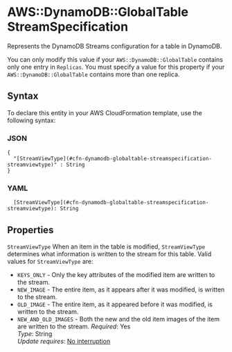 # AWS::DynamoDB::GlobalTable StreamSpecification<a name="aws-properties-dynamodb-globaltable-streamspecification"></a>

Represents the DynamoDB Streams configuration for a table in DynamoDB\.

You can only modify this value if your `AWS::DynamoDB::GlobalTable` contains only one entry in `Replicas`\. You must specify a value for this property if your `AWS::DynamoDB::GlobalTable` contains more than one replica\.

## Syntax<a name="aws-properties-dynamodb-globaltable-streamspecification-syntax"></a>

To declare this entity in your AWS CloudFormation template, use the following syntax:

### JSON<a name="aws-properties-dynamodb-globaltable-streamspecification-syntax.json"></a>

```
{
  "[StreamViewType](#cfn-dynamodb-globaltable-streamspecification-streamviewtype)" : String
}
```

### YAML<a name="aws-properties-dynamodb-globaltable-streamspecification-syntax.yaml"></a>

```
  [StreamViewType](#cfn-dynamodb-globaltable-streamspecification-streamviewtype): String
```

## Properties<a name="aws-properties-dynamodb-globaltable-streamspecification-properties"></a>

`StreamViewType`  <a name="cfn-dynamodb-globaltable-streamspecification-streamviewtype"></a>
 When an item in the table is modified, `StreamViewType` determines what information is written to the stream for this table\. Valid values for `StreamViewType` are:  
+  `KEYS_ONLY` \- Only the key attributes of the modified item are written to the stream\.
+  `NEW_IMAGE` \- The entire item, as it appears after it was modified, is written to the stream\.
+  `OLD_IMAGE` \- The entire item, as it appeared before it was modified, is written to the stream\.
+  `NEW_AND_OLD_IMAGES` \- Both the new and the old item images of the item are written to the stream\.
*Required*: Yes  
*Type*: String  
*Update requires*: [No interruption](https://docs.aws.amazon.com/AWSCloudFormation/latest/UserGuide/using-cfn-updating-stacks-update-behaviors.html#update-no-interrupt)